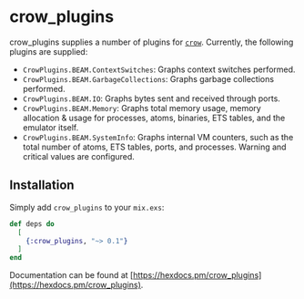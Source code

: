 # crow_plugins

crow_plugins supplies a number of plugins for [`crow`](https://github.com/jchristgit/crow).
Currently, the following plugins are supplied:

- `CrowPlugins.BEAM.ContextSwitches`: Graphs context switches performed.
- `CrowPlugins.BEAM.GarbageCollections`: Graphs garbage collections performed.
- `CrowPlugins.BEAM.IO`: Graphs bytes sent and received through ports.
- `CrowPlugins.BEAM.Memory`: Graphs total memory usage, memory allocation & usage for
  processes, atoms, binaries, ETS tables, and the emulator itself.
- `CrowPlugins.BEAM.SystemInfo`: Graphs internal VM counters, such as the total
  number of atoms, ETS tables, ports, and processes. Warning and critical values
  are configured.


## Installation

Simply add `crow_plugins` to your `mix.exs`:

```elixir
def deps do
  [
    {:crow_plugins, "~> 0.1"}
  ]
end
```

Documentation can be found at [https://hexdocs.pm/crow_plugins](https://hexdocs.pm/crow_plugins).

